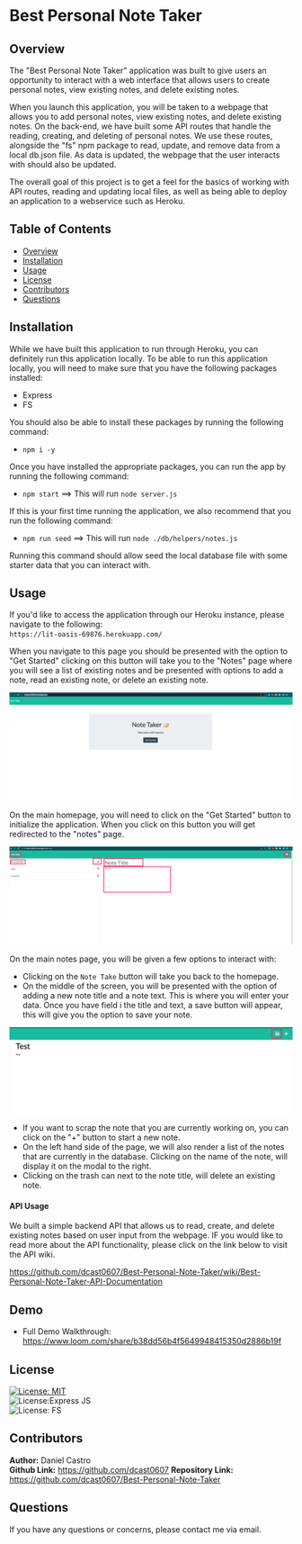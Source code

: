 # Best Personal Note Taker

## Overview
The "Best Personal Note Taker" application was built to give users an opportunity to interact with a web interface that allows users to create personal notes, view existing notes, and delete existing notes. 

When you launch this application, you will be taken to a webpage that allows you to add personal notes, view existing notes, and delete existing notes. On the back-end, we have built some API routes that handle the reading, creating, and deleting of personal notes. We use these routes, alongside the "fs" npm package to read, update, and remove data from a local db.json file. As data is updated, the webpage that the user interacts with should also be updated. 

The overall goal of this project is to get a feel for the basics of working with API routes, reading and updating local files, as well as being able to deploy an application to a webservice such as Heroku. 

## Table of Contents
- [Overview](#overview)
- [Installation](#installation)
- [Usage](#usage)
- [License](#license)
- [Contributors](#contributors)
- [Questions](#questions)

## Installation

While we have built this application to run through Heroku, you can definitely run this application locally. To be able to run this application locally, you will need to make sure that you have the following packages installed: 

- Express
- FS

You should also be able to install these packages by running the following command: 
- `npm i -y`

Once you have installed the appropriate packages, you can run the app by running the following command: 

- `npm start` ==> This will run `node server.js`

If this is your first time running the application, we also recommend that you run the following command: 

- `npm run seed` ==> This will run `node ./db/helpers/notes.js`

Running this command should allow seed the local database file with some starter data that you can interact with. 

## Usage

If you'd like to access the application through our Heroku instance, please navigate to the following: </br>
`https://lit-oasis-69876.herokuapp.com/`

When you navigate to this page you should be presented with the option to "Get Started" clicking on this button will take you to the "Notes" page where you will see a list of existing notes and be presented with options to add a note, read an existing note, or delete an existing note. 

![Homepage](./assets/noteTakerHomepage.png "Homepage") </br>

On the main homepage, you will need to click on the "Get Started" button to initialize the application. When you click on this button you will get redirected to the "notes" page. 

![Notes Page](./assets/generalNavigation.png "Notes Page") </br>

On the main notes page, you will be given a few options to interact with: 

- Clicking on the `Note Take` button will take you back to the homepage.
- On the middle of the screen, you will be presented with the option of adding a new note title and a note text. This is where you will enter your data. Once you have field i the title and text, a save button will appear, this will give you the option to save your note. 

![Save Note](./assets/savingNotes.png "Saving a Note") </br>

- If you want to scrap the note that you are currently working on, you can click on the "+" button to start a new note. 
- On the left hand side of the page, we will also render a list of the notes that are currently in the database. Clicking on the name of the note, will display it on the modal to the right.
- Clicking on the trash can next to the note title, will delete an existing note. 

#### API Usage

We built a simple backend API that allows us to read, create, and delete existing notes based on user input from the webpage. IF you would like to read more about the API functionality, please click on the link below to visit the API wiki. 

https://github.com/dcast0607/Best-Personal-Note-Taker/wiki/Best-Personal-Note-Taker-API-Documentation

## Demo

- Full Demo Walkthrough: https://www.loom.com/share/b38dd56b4f5649948415350d2886b19f

## License

[![License: MIT](https://img.shields.io/badge/License-MIT-yellow.svg)](https://opensource.org/licenses/MIT)</br>
![License:Express JS](https://img.shields.io/badge/License-Express%20JS-brightgreen)</br>
![License: FS](https://img.shields.io/badge/License-FS-yellowgreen)</br>

## Contributors

**Author:**
Daniel Castro  
**Github Link:**
https://github.com/dcast0607
**Repository Link:**
https://github.com/dcast0607/Best-Personal-Note-Taker


## Questions

If you have any questions or concerns, please contact me via email.